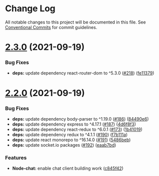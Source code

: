 # Change Log

All notable changes to this project will be documented in this file.
See [Conventional Commits](https://conventionalcommits.org) for commit guidelines.

# [2.3.0](https://github.com/sabertazimi/hust-oom/compare/v2.2.0...v2.3.0) (2021-09-19)


### Bug Fixes

* **deps:** update dependency react-router-dom to ^5.3.0 ([#218](https://github.com/sabertazimi/hust-oom/issues/218)) ([fe11379](https://github.com/sabertazimi/hust-oom/commit/fe11379f10237cdcc98a4ec44bc4e63e9945cc59))





# [2.2.0](https://github.com/sabertazimi/hust-oom/compare/v2.1.0...v2.2.0) (2021-09-19)


### Bug Fixes

* **deps:** update dependency body-parser to ^1.19.0 ([#186](https://github.com/sabertazimi/hust-oom/issues/186)) ([84490e6](https://github.com/sabertazimi/hust-oom/commit/84490e6f94a7de1142f5f06705d36d6cd03893ef))
* **deps:** update dependency express to ^4.17.1 ([#187](https://github.com/sabertazimi/hust-oom/issues/187)) ([4d6f8f3](https://github.com/sabertazimi/hust-oom/commit/4d6f8f30d562e2994405e3e9a2f7946fe41813d6))
* **deps:** update dependency react-redux to ^6.0.1 ([#173](https://github.com/sabertazimi/hust-oom/issues/173)) ([1b41019](https://github.com/sabertazimi/hust-oom/commit/1b41019b0f78d0dc4adec24b9a8628e5781e0f48))
* **deps:** update dependency redux to ^4.1.1 ([#190](https://github.com/sabertazimi/hust-oom/issues/190)) ([f7b111a](https://github.com/sabertazimi/hust-oom/commit/f7b111a9fa4d6e03f127c6863961fa7b70b53580))
* **deps:** update react monorepo to ^16.14.0 ([#191](https://github.com/sabertazimi/hust-oom/issues/191)) ([5486beb](https://github.com/sabertazimi/hust-oom/commit/5486beb5ae3d7789c2a59c0851ca4f688185678a))
* **deps:** update socket.io packages ([#192](https://github.com/sabertazimi/hust-oom/issues/192)) ([eaab7bd](https://github.com/sabertazimi/hust-oom/commit/eaab7bd04d205a5f11bb4f285a720c6babc8e90e))


### Features

* **Node-chat:** enable chat client building work ([c845f42](https://github.com/sabertazimi/hust-oom/commit/c845f429348d607873f9b78def405931259c8d35))
